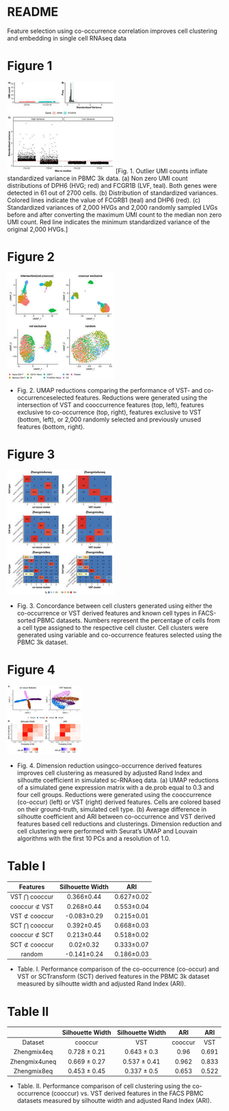 # README
Feature selection using co-occurrence correlation improves cell clustering and embedding in single cell RNAseq data

# Figure 1 
![alt text](https://github.com/ncsu-penglab/cooccur_feature_selection/blob/master/Results/figure1_1.jpg?raw=true) [Fig. 1. Outlier UMI counts inflate standardized variance in PBMC 3k data. (a) Non zero UMI count distributions of DPH6 (HVG; red) and FCGR1B (LVF, teal). Both genes were detected in 61 out of 2700 cells. (b) Distribution of standardized variances. Colored lines indicate the value of FCGRB1 (teal) and DHP6 (red). (c) Standardized variances of 2,000 HVGs and 2,000 randomly sampled LVGs before and after converting the maximum UMI count to the median non zero UMI count. Red line indicates the minimum standardized variance of the original 2,000 HVGs.]

# Figure 2
![alt text](https://github.com/ncsu-penglab/cooccur_feature_selection/blob/master/Results/figure2_1.jpg?raw=true)
* Fig. 2. UMAP reductions comparing the performance of VST- and co-occurrenceselected features. Reductions were generated using the intersection of VST and cooccurrence features (top, left), features exclusive to co-occurrence (top, right),
features exclusive to VST (bottom, left), or 2,000 randomly selected and previously
unused features (bottom, right).

# Figure 3
![alt text](https://github.com/ncsu-penglab/cooccur_feature_selection/blob/master/Results/figure3_1.jpg?raw=true)
* Fig. 3. Concordance between cell clusters generated using either the co-occurrence or VST derived features and known cell types in FACS-sorted PBMC datasets. Numbers represent the percentage of cells from a cell type assigned to the respective cell cluster. Cell clusters were generated using variable and co-occurrence features selected using the PBMC 3k dataset.

# Figure 4 
![alt text](https://github.com/ncsu-penglab/cooccur_feature_selection/blob/master/Results/figure4_1.jpg?raw=true)
* Fig. 4. Dimension reduction usingco-occurrence derived features improves cell clustering as measured by adjusted Rand Index and silhoutte coefficient in simulated sc-RNAseq data. (a) UMAP reductions of a simulated gene expression matrix with a de.prob equal to 0.3 and four cell groups. Reductions were generated using the cooccurrence (co-occur) (left) or VST (right) derived features. Cells are colored based on their ground-truth, simulated cell type. (b) Average difference in silhoutte coefficient and ARI between co-occurrence and VST derived features based cell reductions and clusterings. Dimension reduction and cell clustering were performed with Seurat’s UMAP and Louvain algorithms with the first 10 PCs and a resolution
of 1.0.

# Table I
| Features | Silhouette Width | ARI |
| :------: | :------: | :------: |
| VST ⋂ cooccur | 0.366±0.44 | 0.627±0.02 |
| cooccur ⊄ VST | 0.268±0.44 | 0.553±0.04 |
| VST ⊄ cooccur | -0.083±0.29 | 0.215±0.01 |
| SCT ⋂ cooccur | 0.392±0.45 | 0.668±0.03 |
| cooccur ⊄ SCT | 0.213±0.44 | 0.518±0.02 |
| SCT ⊄ cooccur | 0.02±0.32 | 0.333±0.07 |
| random | -0.141±0.24 | 0.186±0.03 |
* Table. I. Performance comparison of the co-occurrence (co-occur)
and VST or SCTransform (SCT) derived features in the PBMC 3k
dataset measured by silhoutte width and adjusted Rand Index (ARI).

# Table II
|             | Silhouette Width | Silhouette Width | ARI | ARI |
| :---------: | :--------------: |:--:|:---:|:--:|
| Dataset     | cooccur | VST | cooccur | VST|
| Zhengmix4eq | 0.728 ± 0.21 | 0.643 ± 0.3 | 0.96 | 0.691 |  
| Zhengmix4uneq | 0.669 ± 0.27 | 0.537 ± 0.41 | 0.962 | 0.833| 
| Zhengmix8eq | 0.453 ± 0.45 | 0.337 ± 0.5  | 0.653 | 0.522 |
* Table. II. Performance comparison of cell clustering using the co-occurrence (cooccur) vs. VST derived features
in the FACS PBMC datasets measured by silhoutte width and adjusted Rand Index (ARI).
